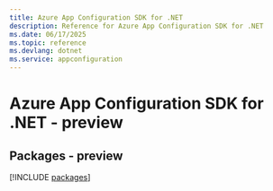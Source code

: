 ```yaml
---
title: Azure App Configuration SDK for .NET
description: Reference for Azure App Configuration SDK for .NET
ms.date: 06/17/2025
ms.topic: reference
ms.devlang: dotnet
ms.service: appconfiguration
---
```

# Azure App Configuration SDK for .NET - preview
## Packages - preview
[!INCLUDE [packages](app-configuration-index.md)]